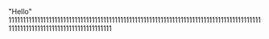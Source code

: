 "Hello" 
1111111111111111111111111111111111111111111111111111111111111111111111111111111111111111111111111111111111111111111111111111